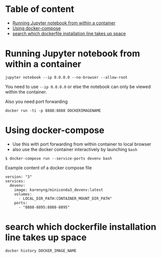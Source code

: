# Table of content

<!-- toc -->

- [Running Jupyter notebook from within a container](#running-jupyter-notebook-from-within-a-container)
- [Using docker-compose](#using-docker-compose)
- [search which dockerfile installation line takes up space](#search-which-dockerfile-installation-line-takes-up-space)

<!-- tocstop -->

# Running Jupyter notebook from within a container
```
jupyter notebook --ip 0.0.0.0 --no-browser --allow-root
```
You need to use `--ip 0.0.0.0` or else the notebook can only be viewed within the container.

Also you need port forwarding
```
docker run -ti -p 8888:8888 DOCKERIMAGENAME
```

# Using docker-compose 
* Use this with port forwarding from within container to local browser
* also use the docker container interactively by launching `bash`
```
$ docker-compose run --service-ports devenv bash
```
Example content of a docker compose file
```
version: "3"
services:
  devenv:
    image: karenyng/miniconda3_devenv:latest
    volumes:
      - LOCAL_DIR_PATH:CONTAINER_MOUNT_DIR_PATH"
    ports:
      - "8888-8895:8888-8895"
```

# search which dockerfile installation line takes up space
```
docker history DOCKER_IMAGE_NAME
```
